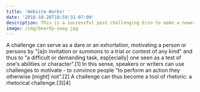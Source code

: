 ```yaml
---
title: 'Website Works! '
date: '2018-10-20T10:59:31-07:00'
description: This is a successful post challenging Erin to make a newer post!
image: /img/beardy-swag.jpg
---
```

A challenge can serve as a dare or an exhortation, motivating a person or persons by "\[a]n invitation or summons to a trial or contest of any kind" and thus to "a difficult or demanding task, esp\[ecially] one seen as a test of one's abilities or character".\[1] In this sense, speakers or writers can use challenges to motivate - to convince people "to perform an action they otherwise \[might] not".\[2] A challenge can thus become a tool of rhetoric: a rhetorical challenge.\[3]\[4]
